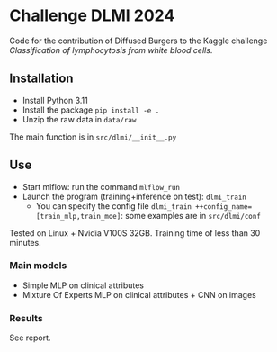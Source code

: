 # Challenge DLMI 2024

Code for the contribution of Diffused Burgers to the Kaggle challenge *Classification of lymphocytosis from white blood cells*.

## Installation

- Install Python 3.11
- Install the package `pip install -e .`
- Unzip the raw data in `data/raw`

The main function is in `src/dlmi/__init__.py`

## Use

- Start mlflow: run the command `mlflow_run`
- Launch the program (training+inference on test): `dlmi_train`
    - You can specify the config file `dlmi_train ++config_name=[train_mlp,train_moe]`: some examples are in `src/dlmi/conf`

Tested on Linux + Nvidia V100S 32GB. Training time of less than 30 minutes.

### Main models

- Simple MLP on clinical attributes
- Mixture Of Experts MLP on clinical attributes + CNN on images

### Results

See report.

